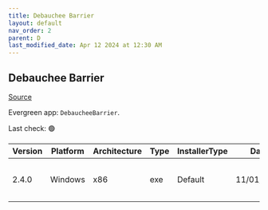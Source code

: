 ```yaml
---
title: Debauchee Barrier
layout: default
nav_order: 2
parent: D
last_modified_date: Apr 12 2024 at 12:30 AM
---
```


## Debauchee Barrier

[Source](https://github.com/debauchee/barrier)

Evergreen app: `DebaucheeBarrier`. 

Last check: 🟢

| Version | Platform | Architecture | Type | InstallerType | Date       | Size    | URI                                                                                                                                                                                          |
| ------- | -------- | ------------ | ---- | ------------- | ---------- | ------- | -------------------------------------------------------------------------------------------------------------------------------------------------------------------------------------------- |
| 2.4.0   | Windows  | x86          | exe  | Default       | 11/01/2021 | 9279404 | [https://github.com/debauchee/barrier/releases/download/v2.4.0/BarrierSetup-2.4.0-release.exe](https://github.com/debauchee/barrier/releases/download/v2.4.0/BarrierSetup-2.4.0-release.exe) |
